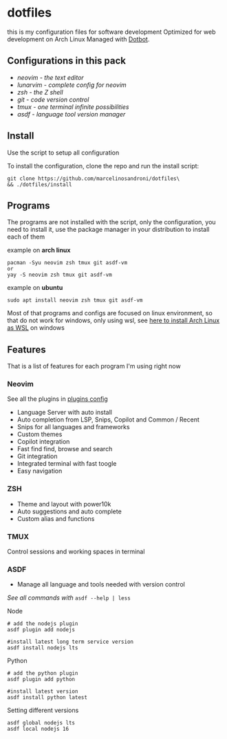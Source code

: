 # dotfiles

this is my configuration files for software development
Optimized for web development on Arch Linux
Managed with [Dotbot](https://github.com/anishathalye/dotbot).

## Configurations in this pack

* *neovim - the text editor*
* *lunarvim - complete config for neovim*
* *zsh - the Z shell*
* *git - code version control*
* *tmux - one terminal infinite possibilities*
* *asdf - language tool version manager*


## Install

Use the script to setup all configuration


To install the configuration, clone the repo and run the install script:

```
git clone https://github.com/marcelinosandroni/dotfiles\
&& ./dotfiles/install
```

## Programs

The programs are not installed with the script, only the configuration, you need to install it, use the package manager in your distribution to install each of them

example on **arch linux**

```
pacman -Syu neovim zsh tmux git asdf-vm
or
yay -S neovim zsh tmux git asdf-vm
```

example on **ubuntu**

```
sudo apt install neovim zsh tmux git asdf-vm
```

Most of that programs and configs are focused on linux environment, so that do
not work for windows, only using wsl, see [here to install Arch Linux as WSL](https://github.com/yuk7/ArchWSL) on
windows


## Features

That is a list of features for each program I'm using right now

### Neovim

See all the plugins in [plugins config](/neovim/lua/plugins/init.lua)

* Language Server with auto install
* Auto completion from LSP, Snips, Copilot and Common / Recent
* Snips for all languages and frameworks
* Custom themes
* Copilot integration
* Fast find find, browse and search
* Git integration
* Integrated terminal with fast toogle
* Easy navigation

### ZSH

* Theme and layout with power10k
* Auto suggestions and auto complete
* Custom alias and functions

### TMUX

Control sessions and working spaces in terminal

### ASDF

* Manage all language and tools needed with version control

*See all commands with* `asdf --help | less`

Node

```shellscript
# add the nodejs plugin
asdf plugin add nodejs

#install latest long term service version
asdf install nodejs lts
```

Python

```shellscript
# add the python plugin
asdf plugin add python

#install latest version
asdf install python latest
```

Setting different versions

```
asdf global nodejs lts
asdf local nodejs 16
```
